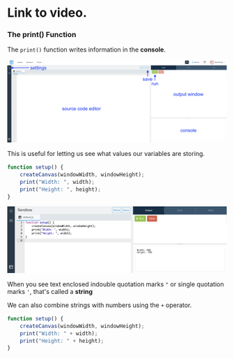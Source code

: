 # Link to video.


### The print() Function

The `print()` function writes information in the **console**.

![](../../Images/demo_labelled.png)

This is useful for letting us see what values our variables are storing.

```js
function setup() {
    createCanvas(windowWidth, windowHeight);
    print("Width: ", width);
    print("Height: ", height);
}

```

![](../../Images/print_width_height.png)

When you see text enclosed indouble quotation marks `"` or single quotation marks `'`, that's called a **string**

We can also combine strings with numbers using the `+` operator.

```js
function setup() {
    createCanvas(windowWidth, windowHeight);
    print("Width: " + width);
    print("Height: " + height);
}

```
